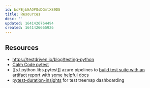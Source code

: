 ```yaml
---
id: boPEjbEAOPOsDGmtXS9DG
title: Resources
desc: ''
updated: 1641426764494
created: 1641426665926
---
```


## Resources

- <https://testdriven.io/blog/testing-python>
- [Calm Code pytest](https://calmcode.io/pytest/introduction.html)
- [[s.l.python.libs.pytest]] azure pipelines to [build test suite with an artifact report](https://pypi.org/project/pytest-azurepipelines/) with [some helpful docs](https://medium.com/@anthonypjshaw/azure-pipelines-with-python-by-example-aa65f4070634)
- [pytest-duration-insights](https://calmcode.io/labs/pytest-duration-insights.html) for test treemap dashboarding
